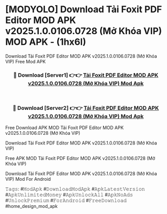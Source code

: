 # [MODYOLO] Download Tải Foxit PDF Editor MOD APK v2025.1.0.0106.0728 (Mở Khóa VIP) MOD APK - (1hx6l)
Download Tải Foxit PDF Editor MOD APK v2025.1.0.0106.0728 (Mở Khóa VIP) Free Mod APK

<div align="center">
<h3>🔴 Download [Server1] 👉👉 <a href="https://apk-comot.site?title=Tải_Foxit_PDF_Editor_MOD_APK_v2025.1.0.0106.0728_(Mở_Khóa_VIP)">Tải Foxit PDF Editor MOD APK v2025.1.0.0106.0728 (Mở Khóa VIP) Mod Apk</a></h3><br>

<h3>🔴 Download [Server2] 👉👉 <a href="https://apk-comot.site?title=Tải_Foxit_PDF_Editor_MOD_APK_v2025.1.0.0106.0728_(Mở_Khóa_VIP)">Tải Foxit PDF Editor MOD APK v2025.1.0.0106.0728 (Mở Khóa VIP) Mod Apk</a></h3>
</div>


Free Download APK MOD Tải Foxit PDF Editor MOD APK v2025.1.0.0106.0728 (Mở Khóa VIP)

Download Tải Foxit PDF Editor MOD APK v2025.1.0.0106.0728 (Mở Khóa VIP) 

Free APK MOD Tải Foxit PDF Editor MOD APK v2025.1.0.0106.0728 (Mở Khóa VIP) 

Download Tải Foxit PDF Editor MOD APK v2025.1.0.0106.0728 (Mở Khóa VIP) Mod For Android

𝚃𝚊𝚐𝚜: #𝙼𝚘𝚍𝙰𝚙𝚔 #𝙳𝚘𝚠𝚗𝚕𝚘𝚊𝚍𝙼𝚘𝚍𝙰𝚙𝚔 #𝙰𝚙𝚔𝙻𝚊𝚝𝚎𝚜𝚝𝚅𝚎𝚛𝚜𝚒𝚘𝚗 #𝙰𝚙𝚔𝚄𝚗𝚕𝚒𝚖𝚒𝚝𝚎𝚍𝙼𝚘𝚗𝚎𝚢 #𝙰𝚙𝚔𝚄𝚗𝚕𝚘𝚌𝚔𝙰𝚕𝚕 #𝙰𝚙𝚔𝙽𝚘𝙰𝚍𝚜 #𝚄𝚗𝚕𝚘𝚌𝚔𝙿𝚛𝚎𝚖𝚒𝚞𝚖 #𝙵𝚘𝚛𝙰𝚗𝚍𝚛𝚘𝚒𝚍 #𝙵𝚛𝚎𝚎𝙳𝚘𝚠𝚗𝚕𝚘𝚊𝚍 #home_design_mod_apk